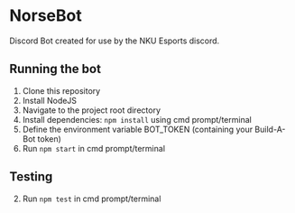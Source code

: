 # NorseBot

Discord Bot created for use by the NKU Esports discord.

## Running the bot

1. Clone this repository
2. Install NodeJS
3. Navigate to the project root directory
4. Install dependencies: `npm install` using cmd prompt/terminal
5. Define the environment variable BOT_TOKEN (containing your Build-A-Bot token)
6. Run `npm start` in cmd prompt/terminal

## Testing

2. Run `npm test` in cmd prompt/terminal
